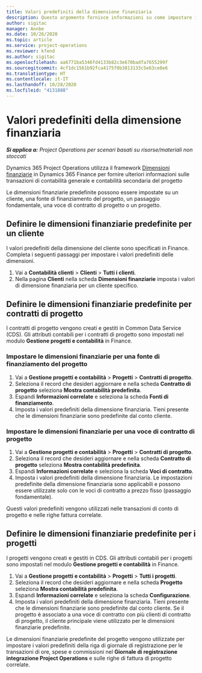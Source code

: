 ```yaml
---
title: Valori predefiniti della dimensione finanziaria
description: Questo argomento fornisce informazioni su come impostare i valori predefiniti della dimensione finanziaria.
author: sigitac
manager: Annbe
ms.date: 10/26/2020
ms.topic: article
ms.service: project-operations
ms.reviewer: kfend
ms.author: sigitac
ms.openlocfilehash: aa6771ba5346fd4133b82c3e670badfa7655299f
ms.sourcegitcommit: 4cf1dc1561b92fca4175f0b3813133c5e63ce8e6
ms.translationtype: HT
ms.contentlocale: it-IT
ms.lasthandoff: 10/28/2020
ms.locfileid: "4131888"
---
```

# <a name="financial-dimension-defaults"></a>Valori predefiniti della dimensione finanziaria

_**Si applica a:** Project Operations per scenari basati su risorse/materiali non stoccati_

Dynamics 365 Project Operations utilizza il framework [Dimensioni finanziarie](https://docs.microsoft.com/dynamics365/finance/general-ledger/financial-dimensions) in Dynamics 365 Finance per fornire ulteriori informazioni sulle transazioni di contabilità generale e contabilità secondaria del progetto

Le dimensioni finanziarie predefinite possono essere impostate su un cliente, una fonte di finanziamento del progetto, un passaggio fondamentale, una voce di contratto di progetto o un progetto.

## <a name="define-default-financial-dimensions-for-a-customer"></a>Definire le dimensioni finanziarie predefinite per un cliente

I valori predefiniti della dimensione del cliente sono specificati in Finance. Completa i seguenti passaggi per impostare i valori predefiniti delle dimensioni.

1. Vai a **Contabilità clienti** > **Clienti** > **Tutti i clienti**.
2. Nella pagina **Clienti** nella scheda **Dimensioni finanziarie** imposta i valori di dimensione finanziaria per un cliente specifico.

## <a name="define-default-financial-dimensions-for-project-contracts"></a>Definire le dimensioni finanziarie predefinite per contratti di progetto

I contratti di progetto vengono creati e gestiti in Common Data Service (CDS). Gli attributi contabili per i contratti di progetto sono impostati nel modulo **Gestione progetti e contabilità** in Finance.

### <a name="set-financial-dimensions-for-a-project-funding-source"></a>Impostare le dimensioni finanziarie per una fonte di finanziamento del progetto

1. Vai a **Gestione progetti e contabilità** > **Progetti** > **Contratti di progetto**.
2. Seleziona il record che desideri aggiornare e nella scheda **Contratto di progetto** seleziona **Mostra contabilità predefinita**.
3. Espandi **Informazioni correlate** e seleziona la scheda **Fonti di finanziamento**.
4. Imposta i valori predefiniti della dimensione finanziaria. Tieni presente che le dimensioni finanziarie sono predefinite dal conto cliente.

### <a name="set-financial-dimensions-for-a-project-contract-line"></a>Impostare le dimensioni finanziarie per una voce di contratto di progetto

1. Vai a **Gestione progetti e contabilità** > **Progetti** > **Contratti di progetto**.
2. Seleziona il record che desideri aggiornare e nella scheda **Contratto di progetto** seleziona **Mostra contabilità predefinita**.
3. Espandi **Informazioni correlate** e seleziona la scheda **Voci di contratto**.
4. Imposta i valori predefiniti della dimensione finanziaria. Le impostazioni predefinite della dimensione finanziaria sono applicabili e possono essere utilizzate solo con le voci di contratto a prezzo fisso (passaggio fondamentale).

Questi valori predefiniti vengono utilizzati nelle transazioni di conto di progetto e nelle righe fattura correlate.

## <a name="define-default-financial-dimensions-for-projects"></a>Definire le dimensioni finanziarie predefinite per i progetti

I progetti vengono creati e gestiti in CDS. Gli attributi contabili per i progetti sono impostati nel modulo **Gestione progetti e contabilità** in Finance.

1. Vai a **Gestione progetti e contabilità** > **Progetti** > **Tutti i progetti**.
2. Seleziona il record che desideri aggiornare e nella scheda **Progetto** seleziona **Mostra contabilità predefinita**.
3. Espandi **Informazioni correlate** e seleziona la scheda **Configurazione**.
4. Imposta i valori predefiniti della dimensione finanziaria. Tieni presente che le dimensioni finanziarie sono predefinite dal conto cliente. Se il progetto è associato a una voce di contratto con più clienti di contratto di progetto, il cliente principale viene utilizzato per le dimensioni finanziarie predefinite.

Le dimensioni finanziarie predefinite del progetto vengono utilizzate per impostare i valori predefiniti della riga di giornale di registrazione per le transazioni di ore, spese e commissioni nel **Giornale di registrazione integrazione Project Operations** e sulle righe di fattura di progetto correlate.
